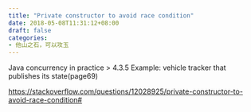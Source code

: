```yaml
---
title: "Private constructor to avoid race condition"
date: 2018-05-08T11:31:12+08:00
draft: false
categories:
- 他山之石，可以攻玉
---
```


Java concurrency in practice > 4.3.5 Example: vehicle tracker that publishes its state(page69)

https://stackoverflow.com/questions/12028925/private-constructor-to-avoid-race-condition#